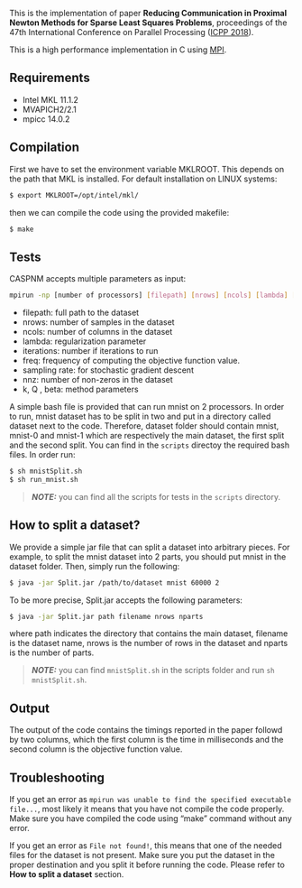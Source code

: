 This is the implementation of paper **Reducing Communication in Proximal Newton Methods for Sparse Least Squares Problems**, proceedings of the 47th International Conference on Parallel Processing ([ICPP 2018](https://dl.acm.org/doi/abs/10.1145/3225058.3225131)). 

This is a high performance implementation in C using [MPI](https://mpitutorial.com/tutorials/). 



## Requirements

- Intel MKL 11.1.2
- MVAPICH2/2.1
- mpicc 14.0.2


## Compilation

First we have to set the environment variable MKLROOT. This depends on the path that MKL is installed. For default installation on LINUX systems: 

```sh
$ export MKLROOT=/opt/intel/mkl/
```

then we can compile the code using the provided makefile:
```sh
$ make
```


## Tests

CASPNM accepts multiple parameters as input:

```sh
mpirun -np [number of processors] [filepath] [nrows] [ncols] [lambda] [maxit] [freq] [sampling rate] [k] [number of benchmark iterations] [nnz] [initial step size] [Q] [beta]
```

- filepath: full path to the dataset
- nrows: number of samples in the dataset
- ncols: number of columns in the dataset
- lambda: regularization parameter
- iterations: number if iterations to run
- freq: frequency of computing the objective function value. 
- sampling rate: for stochastic gradient descent
- nnz: number of non-zeros in the dataset
- k, Q , beta: method parameters

A simple bash file is provided that can run mnist on 2 processors. In order to run, mnist dataset has to be split in two and put in a directory called dataset next to the code. Therefore,  dataset folder should contain mnist, mnist-0 and mnist-1 which are respectively the main dataset, the first split and the second split. You can find in the `scripts` directoy the required bash files. In order run:


```sh
$ sh mnistSplit.sh
$ sh run_mnist.sh
```


> **_NOTE:_** you can find all the scripts for tests in the `scripts` directory.


## How to split a dataset?

We provide a simple jar file that can split a dataset into arbitrary pieces. For example, to split the mnist dataset into 2 parts, you should put mnist in the dataset folder. Then, simply run the following:

```sh
$ java -jar Split.jar /path/to/dataset mnist 60000 2
```

To be more precise, Split.jar accepts the following parameters:

```sh
$ java -jar Split.jar path filename nrows nparts 
```

where path indicates the directory that contains the main dataset, filename is the dataset name, nrows is the number of rows in the dataset and nparts is the number of parts.

> **_NOTE:_** you can find `mnistSplit.sh` in the scripts folder and run `sh mnistSplit.sh`.

## Output

The output of the code contains the timings reported in the paper followd by two columns, which the first column is the time in milliseconds and the second column is the objective function value. 


## Troubleshooting

If you get an error as  `mpirun was unable to find the specified executable file...`, most likely it means that you have not compile the code properly. Make sure you have compiled the code using “make” command without any error.


If you get an error as `File not found!`, this means that one of the needed files for the dataset is not present. Make sure you put the dataset in the proper destination and you split it before running the code. Please refer to **How to split a dataset** section. 

